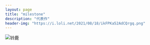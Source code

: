 ```yaml
---
layout: page
title: "milestone"
description: "代表作"
header-img: "https://i.loli.net/2021/08/18/ikFPKa52AdCQrgq.png"
---
```


<img src = "https://i.loli.net/2021/08/18/b3JsiqNPTSGX41e.png" alt = "铃鹿" />






